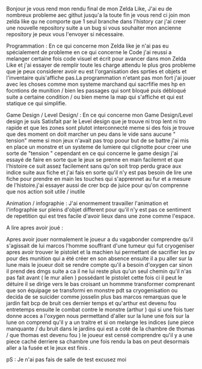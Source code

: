 Bonjour je vous rend mon rendu final de mon Zelda Like, J'ai eu de nombreux probleme aec githut jusqu'a la toute fin je vous rend 
ci join mon zelda like qu ne comporte que 1 seul branche dans l'history car j'ai creer une nouvelle repository suite a un bug si vous souhaiter 
mon ancienne repository je peux vous l'envoyer si nécessaire.


Programmation :
En ce qui concerne mon Zelda like je n'ai pas eu spécialement de probleme en ce qui concerne le Code j'ai reussi a melanger certaine fois
code visuel et écrit pour avancer dans mon Zelda Like et j'ai essayer de remplir toute les charge attendu le plus gros probleme que je peux considerer avoir eu  est l'organisation des 
sprties et objets et  l'inventaire quis'affiche pas.La programmation n'etant pas mon fort j'ai jouer avec les choses comme mon systeme marchand qui sacrfifie mes hp en focntions de munition /  bien les passages qui
sont bloqué puis débloqué suite a certaine condition / ou bien meme la map qui s'affiche et qui est statique ce qui simplifie.


Game Design / Level Design/  :
En ce qui concerne mon Game Design/Level design  je suis Satisfait par le Level design que je trouve ni trop lent ni tro rapide   et que les zones sont plutot interconnecté meme si
des fois je trouve que des moment on doit marcher un peu dans le vide sans aucune " tension" meme si mon jeux n'avait pas trop poour but de se battre j'ai mis en place un monstre
 et un systeme de lumiere qui clignotte pour creer une sorte de "tension "  cependant en ce qui concerne le game design j'ai essayé de faire 
en sorte que le jeux se prenne en main facilemnt et que l'histoire ce suit assez facilement sans qu'on soit trop perdu grace aux indice suite aux fiche et j'ai fais en sorte qu'il n'y 
est pas besoin de lire une fiche pour prendre en main les touches qui s'apprennet au fur et a mesure de l'histoire.j'ai essayer aussi de crer bcp de juice pour qu'on comprenne que nos 
action soit utile / inutile 


Animation / infographie : J'ai enormement  travailler l'animation  et l'infographie sur pleins d'objet different pour qu'il n'y est pas ce sentiment de repetition qui est tres facile 
d'avoir lieux dans une zone comme l'espace. 


A lire apres avoir joué : 


Apres avoir jouer normalement le joueur a du vagabonder  comprendre  qu'il s'agissait de lui marcos l'homme souffrant d'une tumeur qui fut cryogeniser apres 
avoir trouver le pistolet et la machien lui permettant de sacrifier les pv pour des munition qui a été créer en son absence  ensuite 
il a pu aller sur la lune mais le joueur doit se rendre compte qu'il a besoin d'oxygen car sinon il prend des dmgs suite  a ca il ne lui reste plus qu'un seul chemin qu'il n'as pas
fait avant ( le mur alien ) possédant le pistolet cette fois ci il peut le détuire il se dirige vers le bas croisant un hommme transformer   comprenant que son équipage se transformi 
en monstre pdt sa cryogenisation ou decida de se suicider comme josselin plus bas marcos remarquas que le jardin fait bcp de bruit ces dernier temps et qu'arthur
est devenu fou entretemps  ensuite le combat contre le monstre (arthur ) qui si une fois tuer donne acces a l'oxygen nous permettand d'aller sur la lune  une fois sur la lune on comprend
qu'il  y a un traitre  et si on melange les indices (une piece manquante / du bruit dans le jardins qui est a coté de la chambre de thomas / que thomas  est devenu fou ) le joueur est censé 
comprendre qu'il y a une piece caché derriere sa chambre une fois rendu la bas on peut desormais aller a la fusée et le jeux est finis .

 pS : Je n'ai pas fais de salle de test excusez moi
